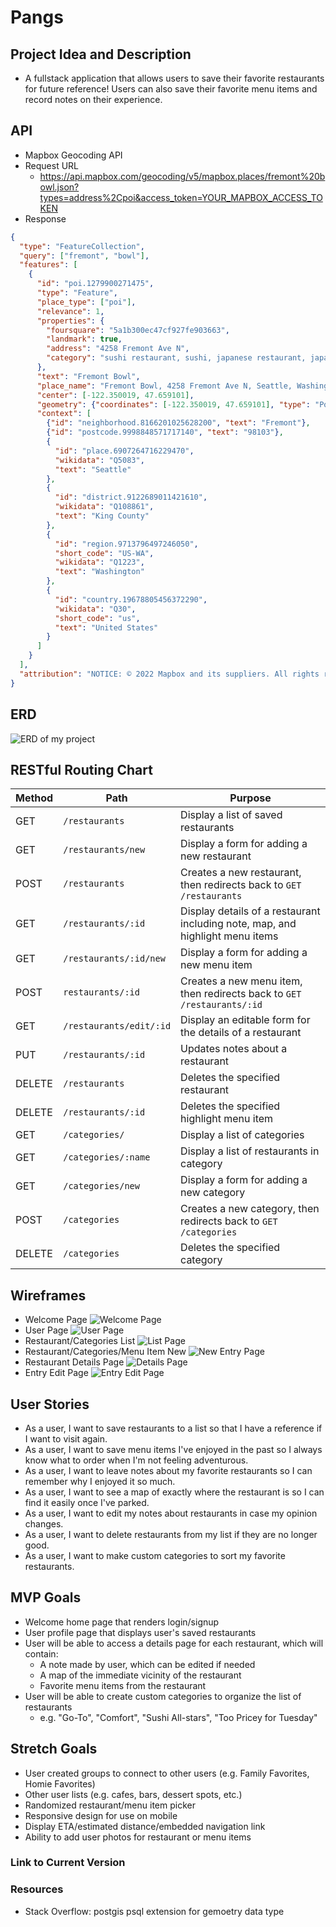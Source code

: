 # Pangs

## Project Idea and Description
 - A fullstack application that allows users to save their favorite restaurants for future reference! Users can also save their favorite menu items and record notes on their experience.

## API 
- Mapbox Geocoding API
- Request URL
	- https://api.mapbox.com/geocoding/v5/mapbox.places/fremont%20bowl.json?types=address%2Cpoi&access_token=YOUR_MAPBOX_ACCESS_TOKEN
- Response
```json
{
  "type": "FeatureCollection",
  "query": ["fremont", "bowl"],
  "features": [
    {
      "id": "poi.1279900271475",
      "type": "Feature",
      "place_type": ["poi"],
      "relevance": 1,
      "properties": {
        "foursquare": "5a1b300ec47cf927fe903663",
        "landmark": true,
        "address": "4258 Fremont Ave N",
        "category": "sushi restaurant, sushi, japanese restaurant, japanese food, restaurant"
      },
      "text": "Fremont Bowl",
      "place_name": "Fremont Bowl, 4258 Fremont Ave N, Seattle, Washington 98103, United States",
      "center": [-122.350019, 47.659101],
      "geometry": {"coordinates": [-122.350019, 47.659101], "type": "Point"},
      "context": [
        {"id": "neighborhood.8166201025628200", "text": "Fremont"},
        {"id": "postcode.9998848571717140", "text": "98103"},
        {
          "id": "place.6907264716229470",
          "wikidata": "Q5083",
          "text": "Seattle"
        },
        {
          "id": "district.9122689011421610",
          "wikidata": "Q108861",
          "text": "King County"
        },
        {
          "id": "region.9713796497246050",
          "short_code": "US-WA",
          "wikidata": "Q1223",
          "text": "Washington"
        },
        {
          "id": "country.19678805456372290",
          "wikidata": "Q30",
          "short_code": "us",
          "text": "United States"
        }
      ]
    }
  ],
  "attribution": "NOTICE: © 2022 Mapbox and its suppliers. All rights reserved. Use of this data is subject to the Mapbox Terms of Service (https://www.mapbox.com/about/maps/). This response and the information it contains may not be retained. POI(s) provided by Foursquare."
}
```

## ERD

![ERD of my project](./ERD.drawio.png)

## RESTful Routing Chart

| Method | Path | Purpose |
| ------ | -------------- | -------------------------------- |
| GET | `/restaurants` | Display a list of saved restaurants |
| GET | `/restaurants/new` | Display a form for adding a new restaurant |
| POST | `/restaurants` | Creates a new restaurant, then redirects back to `GET /restaurants` |
| GET | `/restaurants/:id` | Display details of a restaurant including note, map, and highlight menu items |
| GET | `/restaurants/:id/new` | Display a form for adding a new menu item |
| POST | `restaurants/:id` | Creates a new menu item, then redirects back to `GET /restaurants/:id` |
| GET | `/restaurants/edit/:id` | Display an editable form for the details of a restaurant |
| PUT | `/restaurants/:id` | Updates notes about a restaurant |
| DELETE | `/restaurants` | Deletes the specified restaurant |
| DELETE | `/restaurants/:id` | Deletes the specified highlight menu item |
| GET | `/categories/` | Display a list of categories |
| GET | `/categories/:name` | Display a list of restaurants in category |
| GET | `/categories/new` | Display a form for adding a new category |
| POST | `/categories` | Creates a new category, then redirects back to `GET /categories` |
| DELETE | `/categories` | Deletes the specified category |

## Wireframes
- Welcome Page
![Welcome Page](public/img/Welcome.png)
- User Page
![User Page](public/img/Profile.png)
- Restaurant/Categories List 
![List Page](public/img/List.png)
- Restaurant/Categories/Menu Item New
![New Entry Page](public/img/New.png)
- Restaurant Details Page
![Details Page](public/img/Details.png)
- Entry Edit Page
![Entry Edit Page](public/img/Edit.png)

## User Stories
- As a user, I want to save restaurants to a list so that I have a reference if I want to visit again.
- As a user, I want to save menu items I've enjoyed in the past so I always know what to order when I'm not feeling adventurous.
- As a user, I want to leave notes about my favorite restaurants so I can remember why I enjoyed it so much.
- As a user, I want to see a map of exactly where the restaurant is so I can find it easily once I've parked. 
- As a user, I want to edit my notes about restaurants in case my opinion changes.
- As a user, I want to delete restaurants from my list if they are no longer good.
- As a user, I want to make custom categories to sort my favorite restaurants.

## MVP Goals
- Welcome home page that renders login/signup
- User profile page that displays user's saved restaurants
- User will be able to access a details page for each restaurant, which will contain:
	- A note made by user, which can be edited if needed
	- A map of the immediate vicinity of the restaurant
	- Favorite menu items from the restaurant
- User will be able to create custom categories to organize the list of restaurants
	- e.g. "Go-To", "Comfort", "Sushi All-stars", "Too Pricey for Tuesday"

## Stretch Goals
- User created groups to connect to other users (e.g. Family Favorites, Homie Favorites)
- Other user lists (e.g. cafes, bars, dessert spots, etc.)
- Randomized restaurant/menu item picker
- Responsive design for use on mobile
- Display ETA/estimated distance/embedded navigation link
- Ability to add user photos for restaurant or menu items


### Link to Current Version

### Resources
- Stack Overflow: postgis psql extension for gemoetry data type